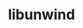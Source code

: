 ---
title: "libunwind"
layout: cache
categories: [package, v0.18.0]
meta: {"versions": ["1.6.2"], "compilers": ["gcc@=7.5.0"], "oss": ["ubuntu18.04"], "platforms": ["linux"], "targets": ["x86_64"], "stacks": ["data-vis-sdk", "e4s", "radiuss", "root"], "num_specs": 2, "num_specs_by_stack": {"e4s": 1, "root": 2, "data-vis-sdk": 1, "radiuss": 1}}
spec_details: [{"hash": "jvqj5rzs62x5gujfukdxoqcujye5u3nf", "compiler": "gcc@=7.5.0", "versions": ["1.6.2"], "os": "ubuntu18.04", "platform": "linux", "target": "x86_64", "variants": ["~block_signals", "components=none", "~conservative_checks", "~cxx_exceptions", "~debug", "~debug_frame", "+docs", "libs=shared,static", "+pic", "+tests", "+weak_backtrace", "+xz", "~zlib"], "stacks": ["e4s", "root"], "size": "-", "tarball": "https://binaries.spack.io/releases/v0.18.0/build_cache/linux-ubuntu18.04-x86_64/gcc-7.5.0/libunwind-1.6.2/linux-ubuntu18.04-x86_64-gcc-7.5.0-libunwind-1.6.2-jvqj5rzs62x5gujfukdxoqcujye5u3nf.spack"}, {"hash": "clhpxkmwfrboo3uqmhx3xmtqsrnj6zoe", "compiler": "gcc@=7.5.0", "versions": ["1.6.2"], "os": "ubuntu18.04", "platform": "linux", "target": "x86_64", "variants": ["~block_signals", "components=none", "~conservative_checks", "~cxx_exceptions", "~debug", "~debug_frame", "+docs", "libs=shared,static", "~pic", "+tests", "+weak_backtrace", "~xz", "~zlib"], "stacks": ["data-vis-sdk", "root", "radiuss"], "size": "-", "tarball": "https://binaries.spack.io/releases/v0.18.0/build_cache/linux-ubuntu18.04-x86_64/gcc-7.5.0/libunwind-1.6.2/linux-ubuntu18.04-x86_64-gcc-7.5.0-libunwind-1.6.2-clhpxkmwfrboo3uqmhx3xmtqsrnj6zoe.spack"}]
---